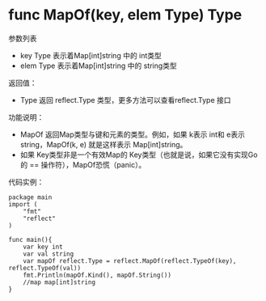 # func MapOf(key, elem Type) Type
参数列表

- key Type 表示着Map[int]string 中的 int类型
- elem Type 表示着Map[int]string 中的 string类型

返回值：

- Type 返回 reflect.Type 类型，更多方法可以查看reflect.Type 接口

功能说明：

- MapOf 返回Map类型与键和元素的类型。例如，如果 k表示 int和 e表示 string，MapOf(k, e) 就是这样表示 Map[int]string。
- 如果 Key类型非是一个有效Map的 Key类型（也就是说，如果它没有实现Go的 == 操作符），MapOf恐慌（panic）。

代码实例：

	package main
	import (
		"fmt"
		"reflect"
	)
    
	func main(){
		var key int
		var val string
		var mapOf reflect.Type = reflect.MapOf(reflect.TypeOf(key), reflect.TypeOf(val))
		fmt.Println(mapOf.Kind(), mapOf.String())
		//map map[int]string
	}
